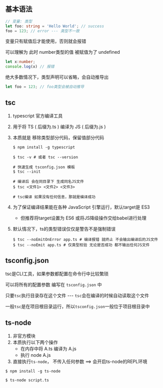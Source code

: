 ## 基本语法

```ts
// 变量: 类型
let foo: string = 'Hello World'; // success
foo = 123; // error --- 类型不一致
```



变量只有赋值后才能使用，否则就会报错

可以理解为 此时 number类型的值 被赋值为了 undefined

```ts
let x:number;
console.log(x) // 报错
```



绝大多数情况下，类型声明可以省略，会自动推导出

```ts
let foo = 123; // foo类型会被自动推导
```



## tsc

1. typescript 官方编译工具

2. 用于将 TS ( 后缀为.ts ) 编译为 JS ( 后缀为.js )

3. 本质就是 移除类型部分代码，保留值部分代码

   ```shell
   $ npm install -g typescript
   
   $ tsc -v # 或者 tsc --version
   
   # 快速生成 tsconfig.json 模板
   $ tsc --init
   
   # 编译后 会在同目录下 生成同名JS文件
   $ tsc <文件1> <文件2> <文件3> 
   
   # tsc编译 如果没有任何信息，那就是编译成功
   ```

   

4. 为了保证编译结果能在各种 JavaScript 引擎运行，默认target是 ES3

   + 但推荐将target设置为 ES6 或将JS降级操作交给babel进行处理

   

   

5. 默认情况下，ts的类型错误仅仅是警告不是强制错误

   ```shell
   $ tsc --noEmitOnError app.ts # 编译报错 就终止 不会输出编译后的JS文件
   $ tsc --noEmit app.ts # 仅类型校验 无论是否成功 都不输出任何JS文件
   ```

   

## tsconfig.json

tsc是CLI工具，如果参数都配置在命令行中比较繁琐

可以将所有的配置参数 编写在 `tsconfig.json` 中

只要`tsc`执行目录存在这个文件  --- `tsc`会在编译的时候自动读取这个文件



一般`tsc`是在项目根目录运行，所以`tsconfig.json`一般位于项目根目录中



## ts-node

1. 非官方模块
2. 本质执行以下两个操作
   + 在内存中将 A.ts 编译为 A.js
   + 执行 node A.js
3. 直接执行`ts-node`， 不传入任何参数 ==> 会开启ts-node的REPL环境

```shell
$ npm install -g ts-node

$ ts-node script.ts
```

